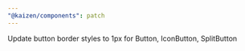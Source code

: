 ```yaml
---
"@kaizen/components": patch
---
```


Update button border styles to 1px for Button, IconButton, SplitButton
